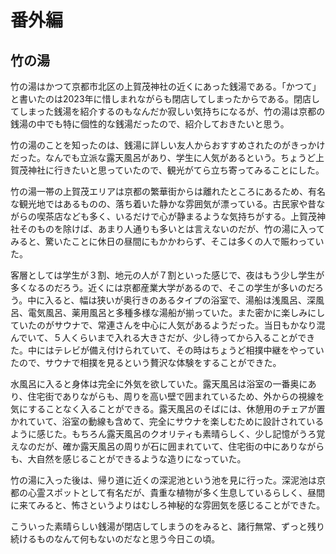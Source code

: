 # 番外編

## 竹の湯

竹の湯はかつて京都市北区の上賀茂神社の近くにあった銭湯である。「かつて」と書いたのは2023年に惜しまれながらも閉店してしまったからである。閉店してしまった銭湯を紹介するのもなんだか寂しい気持ちになるが、竹の湯は京都の銭湯の中でも特に個性的な銭湯だったので、紹介しておきたいと思う。

竹の湯のことを知ったのは、銭湯に詳しい友人からおすすめされたのがきっかけだった。なんでも立派な露天風呂があり、学生に人気があるという。ちょうど上賀茂神社に行きたいと思っていたので、観光がてら立ち寄ってみることにした。

竹の湯一帯の上賀茂エリアは京都の繁華街からは離れたところにあるため、有名な観光地ではあるものの、落ち着いた静かな雰囲気が漂っている。古民家や昔ながらの喫茶店なども多く、いるだけで心が静まるような気持ちがする。上賀茂神社そのものを除けば、あまり人通りも多いとは言えないのだが、竹の湯に入ってみると、驚いたことに休日の昼間にもかかわらず、そこは多くの人で賑わっていた。

客層としては学生が３割、地元の人が７割といった感じで、夜はもう少し学生が多くなるのだろう。近くには京都産業大学があるので、そこの学生が多いのだろう。中に入ると、幅は狭いが奥行きのあるタイプの浴室で、湯船は浅風呂、深風呂、電気風呂、薬用風呂と多種多様な湯船が揃っていた。また密かに楽しみにしていたのがサウナで、常連さんを中心に人気があるようだった。当日もかなり混んでいて、５人くらいまで入れる大きさだが、少し待ってから入ることができた。中にはテレビが備え付けられていて、その時はちょうど相撲中継をやっていたので、サウナで相撲を見るという贅沢な体験をすることができた。

水風呂に入ると身体は完全に外気を欲していた。露天風呂は浴室の一番奥にあり、住宅街でありながらも、周りを高い壁で囲まれているため、外からの視線を気にすることなく入ることができる。露天風呂のそばには、休憩用のチェアが置かれていて、浴室の動線も含めて、完全にサウナを楽しむために設計されているように感じた。もちろん露天風呂のクオリティも素晴らしく、少し記憶がうろ覚えなのだが、確か露天風呂の周りが石に囲まれていて、住宅街の中にありながらも、大自然を感じることができるような造りになっていた。

竹の湯に入った後は、帰り道に近くの深泥池という池を見に行った。深泥池は京都の心霊スポットとして有名だが、貴重な植物が多く生息しているらしく、昼間に来てみると、怖さというよりはむしろ神秘的な雰囲気を感じることができた。

こういった素晴らしい銭湯が閉店してしまうのをみると、諸行無常、ずっと残り続けるものなんて何もないのだなと思う今日この頃。
